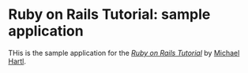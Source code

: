 # Ruby on Rails Tutorial: sample application

THis is the sample application for
the [*Ruby on Rails Tutorial*](http://railstutroail.org/)
by [Michael Hartl](http://mechaelhartl.com/).


